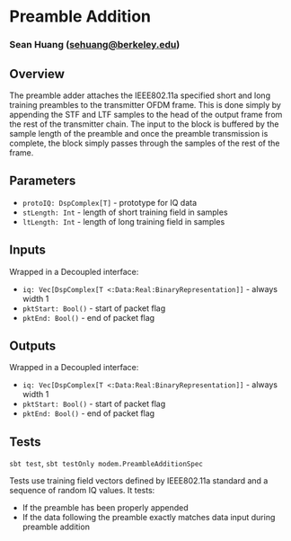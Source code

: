 # Preamble Addition
### Sean Huang (<sehuang@berkeley.edu>)

## Overview
The preamble adder attaches the IEEE802.11a specified short and long training preambles to the transmitter OFDM frame. This is done simply by appending the STF and LTF samples to the head of the output frame from the rest of the transmitter chain. The input to the block is buffered by the sample length of the preamble and once the preamble transmission is complete, the block simply passes through the samples of the rest of the frame.

## Parameters
- `protoIQ: DspComplex[T]` - prototype for IQ data
- `stLength: Int` - length of short training field in samples
- `ltLength: Int` - length of long training field in samples

## Inputs
Wrapped in a Decoupled interface:
- `iq: Vec[DspComplex[T <:Data:Real:BinaryRepresentation]]` - always width 1
- `pktStart: Bool()` - start of packet flag
- `pktEnd: Bool()` - end of packet flag

## Outputs
Wrapped in a Decoupled interface:
- `iq: Vec[DspComplex[T <:Data:Real:BinaryRepresentation]]` - always width 1
- `pktStart: Bool()` - start of packet flag
- `pktEnd: Bool()` - end of packet flag

## Tests
`sbt test`, `sbt testOnly modem.PreambleAdditionSpec`

Tests use training field vectors defined by IEEE802.11a standard and a sequence of random IQ values. It tests:
- If the preamble has been properly appended
- If the data following the preamble exactly matches data input during preamble addition
